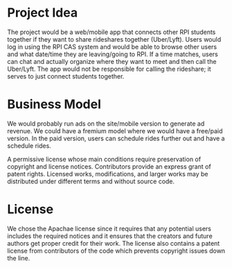 # Project Idea
The project would be a web/mobile app that connects other RPI students together if they want to share rideshares together (Uber/Lyft).
Users would log in using the RPI CAS system and would be able to browse other users and what date/time they are leaving/going to
RPI. If a time matches, users can chat and actually organize where they want to meet and then call the Uber/Lyft. The app
would not be responsible for calling the rideshare; it serves to just connect students together.

# Business Model
We would probably run ads on the site/mobile version to generate ad revenue. We could have a fremium model where we would have a 
free/paid version. In the paid version, users can schedule rides further out and have a schedule rides.



A permissive license whose main conditions require preservation of copyright and license notices. Contributors provide an express grant of patent rights. Licensed works, modifications, and larger works may be distributed under different terms and without source code.


# License
We chose the Apachae license since it requires that any potential users includes the required notices and it ensures that the creators
and future authors get proper credit for their work. The license also contains a patent license from contributors of the code which prevents copyright issues down the line. 
